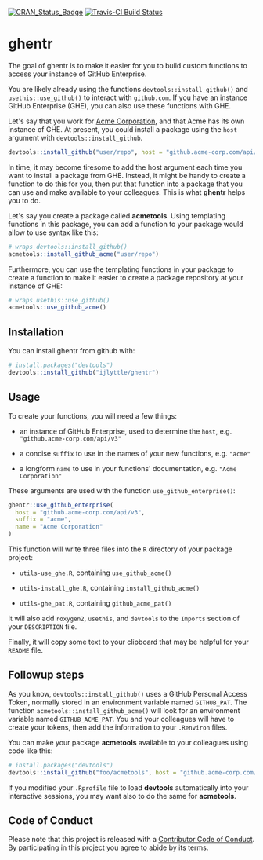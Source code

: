 
<!-- README.md is generated from README.Rmd. Please edit that file -->
[![CRAN\_Status\_Badge](https://www.r-pkg.org/badges/version/ghentr)](https://cran.r-project.org/package=ghentr) [![Travis-CI Build Status](https://travis-ci.org/ijlyttle/ghentr.svg?branch=master)](https://travis-ci.org/ijlyttle/ghentr)

ghentr
======

The goal of ghentr is to make it easier for you to build custom functions to access your instance of GitHub Enterprise.

You are likely already using the functions `devtools::install_github()` and `usethis::use_github()` to interact with `github.com`. If you have an instance GitHub Enterprise (GHE), you can also use these functions with GHE.

Let's say that you work for [Acme Corporation](https://en.wikipedia.org/wiki/Acme_Corporation), and that Acme has its own instance of GHE. At present, you could install a package using the `host` argument with `devtools::install_github`.

``` r
devtools::install_github("user/repo", host = "github.acme-corp.com/api/v3")
```

In time, it may become tiresome to add the host argument each time you want to install a package from GHE. Instead, it might be handy to create a function to do this for you, then put that function into a package that you can use and make available to your colleagues. This is what **ghentr** helps you to do.

Let's say you create a package called **acmetools**. Using templating functions in this package, you can add a function to your package would allow to use syntax like this:

``` r
# wraps devtools::install_github()
acmetools::install_github_acme("user/repo")
```

Furthermore, you can use the templating functions in your package to create a function to make it easier to create a package repository at your instance of GHE:

``` r
# wraps usethis::use_github()
acmetools::use_github_acme()
```

Installation
------------

You can install ghentr from github with:

``` r
# install.packages("devtools")
devtools::install_github("ijlyttle/ghentr")
```

Usage
-----

To create your functions, you will need a few things:

-   an instance of GitHub Enterprise, used to determine the `host`, e.g. `"github.acme-corp.com/api/v3"`

-   a concise `suffix` to use in the names of your new functions, e.g. `"acme"`

-   a longform `name` to use in your functions' documentation, e.g. `"Acme Corporation"`

These arguments are used with the function `use_github_enterprise()`:

``` r
ghentr::use_github_enterprise(
  host = "github.acme-corp.com/api/v3",
  suffix = "acme",
  name = "Acme Corporation"
)
```

This function will write three files into the `R` directory of your package project:

-   `utils-use_ghe.R`, containing `use_github_acme()`

-   `utils-install_ghe.R`, containing `install_github_acme()`

-   `utils-ghe_pat.R`, containing `github_acme_pat()`

It will also add `roxygen2`, `usethis`, and `devtools` to the `Imports` section of your `DESCRIPTION` file.

Finally, it will copy some text to your clipboard that may be helpful for your `README` file.

Followup steps
--------------

As you know, `devtools::install_github()` uses a GitHub Personal Access Token, normally stored in an environment variable named `GITHUB_PAT`. The function `acmetools::install_github_acme()` will look for an environment variable named `GITHUB_ACME_PAT`. You and your colleagues will have to create your tokens, then add the information to your `.Renviron` files.

You can make your package **acmetools** available to your colleagues using code like this:

``` r
# install.packages("devtools")
devtools::install_github("foo/acmetools", host = "github.acme-corp.com/api/v3")
```

If you modified your `.Rprofile` file to load **devtools** automatically into your interactive sessions, you may want also to do the same for **acmetools**.

Code of Conduct
---------------

Please note that this project is released with a [Contributor Code of Conduct](CONDUCT.md). By participating in this project you agree to abide by its terms.
